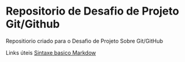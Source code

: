 # Repositorio de Desafio de Projeto Git/Github
Repositiorio criado para o Desafio de Projeto Sobre Git/GitHub

Links úteis
[Sintaxe basico Markdow](https://www.markdownguide.org/getting-started/)
